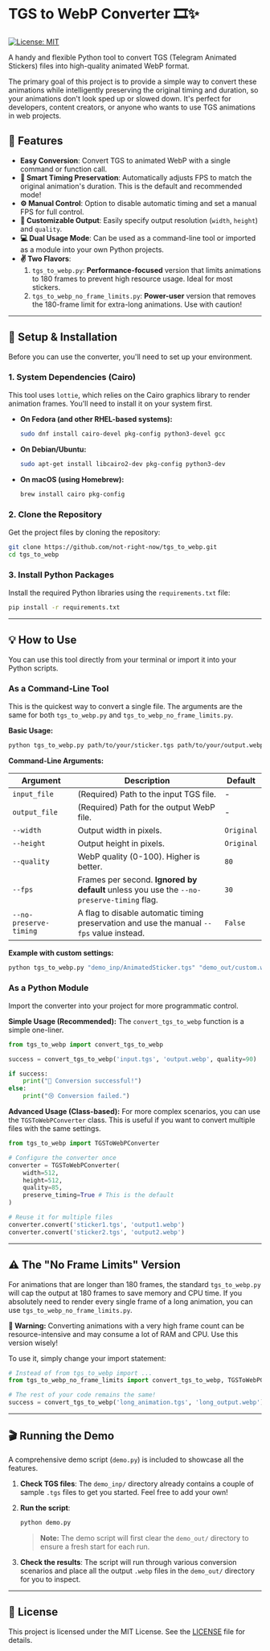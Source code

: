 # TGS to WebP Converter 🎞️✨

[![License: MIT](https://img.shields.io/badge/License-MIT-yellow.svg)](https://opensource.org/licenses/MIT)

A handy and flexible Python tool to convert TGS (Telegram Animated Stickers) files into high-quality animated WebP format.

The primary goal of this project is to provide a simple way to convert these animations while intelligently preserving the original timing and duration, so your animations don't look sped up or slowed down. It's perfect for developers, content creators, or anyone who wants to use TGS animations in web projects.

## 🚀 Features

- **Easy Conversion**: Convert TGS to animated WebP with a single command or function call.
- **🧠 Smart Timing Preservation**: Automatically adjusts FPS to match the original animation's duration. This is the default and recommended mode!
- **⚙️ Manual Control**: Option to disable automatic timing and set a manual FPS for full control.
- **🎨 Customizable Output**: Easily specify output resolution (`width`, `height`) and `quality`.
- **💻 Dual Usage Mode**: Can be used as a command-line tool or imported as a module into your own Python projects.
- **✌️ Two Flavors**:
    1.  `tgs_to_webp.py`: **Performance-focused** version that limits animations to 180 frames to prevent high resource usage. Ideal for most stickers.
    2.  `tgs_to_webp_no_frame_limits.py`: **Power-user** version that removes the 180-frame limit for extra-long animations. Use with caution!

---

## 🔧 Setup & Installation

Before you can use the converter, you'll need to set up your environment.

### 1. System Dependencies (Cairo)

This tool uses `lottie`, which relies on the Cairo graphics library to render animation frames. You'll need to install it on your system first.

-   **On Fedora (and other RHEL-based systems):**
    ```bash
    sudo dnf install cairo-devel pkg-config python3-devel gcc
    ```
-   **On Debian/Ubuntu:**
    ```bash
    sudo apt-get install libcairo2-dev pkg-config python3-dev
    ```
-   **On macOS (using Homebrew):**
    ```bash
    brew install cairo pkg-config
    ```

### 2. Clone the Repository

Get the project files by cloning the repository:
```bash
git clone https://github.com/not-right-now/tgs_to_webp.git
cd tgs_to_webp
```

### 3. Install Python Packages

Install the required Python libraries using the `requirements.txt` file:
```bash
pip install -r requirements.txt
```

---

## 💡 How to Use

You can use this tool directly from your terminal or import it into your Python scripts.

### As a Command-Line Tool

This is the quickest way to convert a single file. The arguments are the same for both `tgs_to_webp.py` and `tgs_to_webp_no_frame_limits.py`.

**Basic Usage:**
```bash
python tgs_to_webp.py path/to/your/sticker.tgs path/to/your/output.webp
```

**Command-Line Arguments:**

| Argument              | Description                                                                                             | Default    |
| --------------------- | ------------------------------------------------------------------------------------------------------- | ---------- |
| `input_file`          | (Required) Path to the input TGS file.                                                                  | -          |
| `output_file`         | (Required) Path for the output WebP file.                                                               | -          |
| `--width`             | Output width in pixels.                                                                                 | `Original` |
| `--height`            | Output height in pixels.                                                                                | `Original` |
| `--quality`           | WebP quality (0-100). Higher is better.                                                                 | `80`       |
| `--fps`               | Frames per second. **Ignored by default** unless you use the `--no-preserve-timing` flag.               | `30`       |
| `--no-preserve-timing`| A flag to disable automatic timing preservation and use the manual `--fps` value instead.                 | `False`    |

**Example with custom settings:**
```bash
python tgs_to_webp.py "demo_inp/AnimatedSticker.tgs" "demo_out/custom.webp" --width 256 --height 256 --quality 95
```

### As a Python Module

Import the converter into your project for more programmatic control.

**Simple Usage (Recommended):**
The `convert_tgs_to_webp` function is a simple one-liner.
```python
from tgs_to_webp import convert_tgs_to_webp

success = convert_tgs_to_webp('input.tgs', 'output.webp', quality=90)

if success:
    print("🎉 Conversion successful!")
else:
    print("😢 Conversion failed.")
```

**Advanced Usage (Class-based):**
For more complex scenarios, you can use the `TGSToWebPConverter` class. This is useful if you want to convert multiple files with the same settings.
```python
from tgs_to_webp import TGSToWebPConverter

# Configure the converter once
converter = TGSToWebPConverter(
    width=512,
    height=512,
    quality=85,
    preserve_timing=True # This is the default
)

# Reuse it for multiple files
converter.convert('sticker1.tgs', 'output1.webp')
converter.convert('sticker2.tgs', 'output2.webp')
```

---

## ⚠️ The "No Frame Limits" Version

For animations that are longer than 180 frames, the standard `tgs_to_webp.py` will cap the output at 180 frames to save memory and CPU time. If you absolutely need to render every single frame of a long animation, you can use `tgs_to_webp_no_frame_limits.py`.

**🚨 Warning:** Converting animations with a very high frame count can be resource-intensive and may consume a lot of RAM and CPU. Use this version wisely!

To use it, simply change your import statement:

```python
# Instead of from tgs_to_webp import ...
from tgs_to_webp_no_frame_limits import convert_tgs_to_webp, TGSToWebPConverter

# The rest of your code remains the same!
success = convert_tgs_to_webp('long_animation.tgs', 'long_output.webp')
```

---

## 🎬 Running the Demo

A comprehensive demo script (`demo.py`) is included to showcase all the features.

1.  **Check TGS files**: The `demo_inp/` directory already contains a couple of sample `.tgs` files to get you started. Feel free to add your own!

2.  **Run the script**:
    ```bash
    python demo.py
    ```
    > **Note:** The demo script will first clear the `demo_out/` directory to ensure a fresh start for each run.

3.  **Check the results**: The script will run through various conversion scenarios and place all the output `.webp` files in the `demo_out/` directory for you to inspect.

---

## 📜 License

This project is licensed under the MIT License. See the [LICENSE](LICENSE) file for details.
